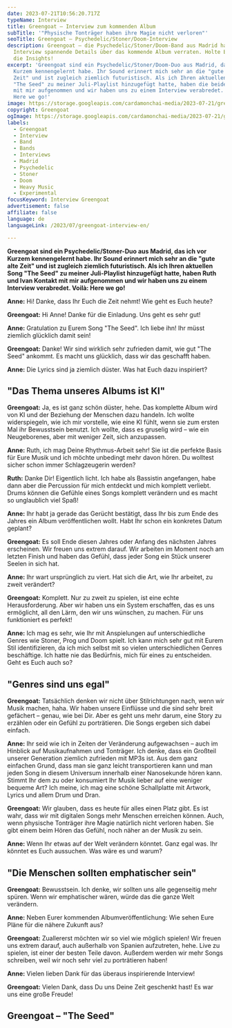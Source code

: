 ```yaml
---
date: 2023-07-21T10:56:20.717Z
typeName: Interview
title: Greengoat – Interview zum kommenden Album
subTitle: '"Physische Tonträger haben ihre Magie nicht verloren"'
seoTitle: Greengoat – Psychedelic/Stoner/Doom-Interview
description: Greengoat – die Psychedelic/Stoner/Doom-Band aus Madrid hat mir im
  Interview spannende Details über das kommende Album verraten. Holte Euch jetzt
  die Insights!
excerpt: 'Greengoat sind ein Psychedelic/Stoner/Doom-Duo aus Madrid, das ich vor
  Kurzem kennengelernt habe. Ihr Sound erinnert mich sehr an die "gute alte
  Zeit" und ist zugleich ziemlich futuristisch. Als ich Ihren aktuellen Song
  "The Seed" zu meiner Juli-Playlist hinzugefügt hatte, haben die beiden Kontakt
  mit mir aufgenommen und wir haben uns zu einem Interview verabredet. Voilà:
  Here we go!'
image: https://storage.googleapis.com/cardamonchai-media/2023-07-21/greengoat-interview-soundsvegan-jpg-imagine-080808_6b716b_1024_768/640.webp
copyright: Greengoat
ogImage: https://storage.googleapis.com/cardamonchai-media/2023-07-21/greengoat-interview-soundsvegan-og-jpg-imagine-080808_6c6f68_1200_628/640.webp
labels:
  - Greengoat
  - Interview
  - Band
  - Bands
  - Interviews
  - Madrid
  - Psychedelic
  - Stoner
  - Doom
  - Heavy Music
  - Experimental
focusKeyword: Interview Greengoat
advertisement: false
affiliate: false
language: de
languageLink: /2023/07/greengoat-interview-en/

---
```


**Greengoat sind ein Psychedelic/Stoner-Duo aus Madrid, das ich vor Kurzem kennengelernt habe. Ihr Sound erinnert mich sehr an die "gute alte Zeit" und ist zugleich ziemlich futuristisch. Als ich Ihren aktuellen Song "The Seed" zu meiner Juli-Playlist hinzugefügt hatte, haben Ruth und Ivan Kontakt mit mir aufgenommen und wir haben uns zu einem Interview verabredet. Voilà: Here we go!**

**Anne:** Hi! Danke, dass Ihr Euch die Zeit nehmt! Wie geht es Euch heute?

**Greengoat:** Hi Anne! Danke für die Einladung. Uns geht es sehr gut!

**Anne:** Gratulation zu Eurem Song "The Seed". Ich liebe ihn! Ihr müsst ziemlich glücklich damit sein!

**Greengoat:** Danke! Wir sind wirklich sehr zufrieden damit, wie gut "The Seed" ankommt. Es macht uns glücklich, dass wir das geschafft haben.

**Anne:** Die Lyrics sind ja ziemlich düster. Was hat Euch dazu inspiriert?

## "Das Thema unseres Albums ist KI"

**Greengoat:** Ja, es ist ganz schön düster, hehe. Das komplette Album wird von KI und der Beziehung der Menschen dazu handeln. Ich wollte widerspiegeln, wie ich mir vorstelle, wie eine KI fühlt, wenn sie zum ersten Mal ihr Bewusstsein benutzt. Ich wollte, dass es gruselig wird – wie ein Neugeborenes, aber mit weniger Zeit, sich anzupassen.

**Anne:** Ruth, ich mag Deine Rhythmus-Arbeit sehr! Sie ist die perfekte Basis für Eure Musik und ich möchte unbedingt mehr davon hören. Du wolltest sicher schon immer Schlagzeugerin werden?

**Ruth:** Danke Dir! Eigentlich licht. Ich habe als Bassistin angefangen, habe dann aber die Percussion für mich entdeckt und mich komplett verliebt. Drums können die Gefühle eines Songs komplett verändern und es macht so unglaublich viel Spaß!

**Anne:** Ihr habt ja gerade das Gerücht bestätigt, dass Ihr bis zum Ende des Jahres ein Album veröffentlichen wollt. Habt Ihr schon ein konkretes Datum geplant?

**Greengoat:** Es soll Ende diesen Jahres oder Anfang des nächsten Jahres erscheinen. Wir freuen uns extrem darauf. Wir arbeiten im Moment noch am letzten Finish und haben das Gefühl, dass jeder Song ein Stück unserer Seelen in sich hat.

**Anne:** Ihr wart ursprünglich zu viert. Hat sich die Art, wie Ihr arbeitet, zu zweit verändert?

**Greengoat:** Komplett. Nur zu zweit zu spielen, ist eine echte Herausforderung. Aber wir haben uns ein System erschaffen, das es uns ermöglicht, all den Lärm, den wir uns wünschen, zu machen. Für uns funktioniert es perfekt!

**Anne:** Ich mag es sehr, wie Ihr mit Anspielungen auf unterschiedliche Genres wie Stoner, Prog und Doom spielt. Ich kann mich sehr gut mit Eurem Stil identifizieren, da ich mich selbst mit so vielen unterschiedlichen Genres beschäftige. Ich hatte nie das Bedürfnis, mich für eines zu entscheiden. Geht es Euch auch so?

## "Genres sind uns egal"

**Greengoat:** Tatsächlich denken wir nicht über Stilrichtungen nach, wenn wir Musik machen, haha. Wir haben unsere Einflüsse und die sind sehr breit gefächert – genau, wie bei Dir. Aber es geht uns mehr darum, eine Story zu erzählen oder ein Gefühl zu porträtieren. Die Songs ergeben sich dabei einfach.

**Anne:** Ihr seid wie ich in Zeiten der Veränderung aufgewachsen – auch im Hinblick auf Musikaufnahmen und Tonträger. Ich denke, dass ein Großteil unserer Generation ziemlich zufrieden mit MP3s ist. Aus dem ganz einfachen Grund, dass man sie ganz leicht transportieren kann und man jeden Song in diesem Universum innerhalb einer Nanosekunde hören kann. Stimmt Ihr dem zu oder konsumiert Ihr Musik lieber auf eine weniger bequeme Art? Ich meine, ich mag eine schöne Schallplatte mit Artwork, Lyrics und allem Drum und Dran.

**Greengoat:** Wir glauben, dass es heute für alles einen Platz gibt. Es ist wahr, dass wir mit digitalen Songs mehr Menschen erreichen können. Auch, wenn physische Tonträger ihre Magie natürlich nicht verloren haben. Sie gibt einem beim Hören das Gefühl, noch näher an der Musik zu sein.

**Anne:** Wenn Ihr etwas auf der Welt verändern könntet. Ganz egal was. Ihr könntet es Euch aussuchen. Was wäre es und warum?

## "Die Menschen sollten emphatischer sein"

**Greengoat:** Bewusstsein. Ich denke, wir sollten uns alle gegenseitig mehr spüren. Wenn wir emphatischer wären, würde das die ganze Welt verändern.

**Anne:** Neben Eurer kommenden Albumveröffentlichung: Wie sehen Eure Pläne für die nähere Zukunft aus?

**Greengoat:** Zuallererst möchten wir so viel wie möglich spielen! Wir freuen uns extrem darauf, auch außerhalb von Spanien aufzutreten, hehe. Live zu spielen, ist einer der besten Teile davon. Außerdem werden wir mehr Songs schreiben, weil wir noch sehr viel zu porträtieren haben!

**Anne:** Vielen lieben Dank für das überaus inspirierende Interview!

**Greengoat:** Vielen Dank, dass Du uns Deine Zeit geschenkt hast! Es war uns eine große Freude!

## Greengoat – "The Seed"

<YouTube id="qWbXvhJrkis" />
